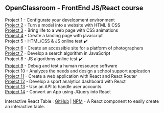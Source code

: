## OpenClassroom - FrontEnd JS/React course

Project 1 - Configurate your development environment  
[Project 2](https://github.com/RmiMekaa/RemiRoeland_2_30-04-2021) - Turn a model into a website with HTML & CSS    
[Project 3](https://github.com/RmiMekaa/RemiRoeland_3_15-05-2021) - Bring life to a web page with CSS animations    
[Project 4](https://github.com/RmiMekaa/RemiRoeland_4_26-05-2021) - Create a landing page with javascript    
Project 5 - HTML/CSS & JS online test ✔️  
[Project 6](https://github.com/RmiMekaa/RemiRoeland_6_23-06-2021) - Create an accessible site for a platform of photographers    
[Project 7](https://github.com/RmiMekaa/RemiRoeland_7_17-08-2021) - Develop a search algorithm in JavaScript    
Project 8 - JS algorithms online test ✔️   
[Project 9](https://github.com/RmiMekaa/RemiRoeland_9_22-09-2021) - Debug and test a human ressource software  
Project 10 - Analyzes the needs and design a school support applcation    
[Project 11](https://github.com/RmiMekaa/RemiRoeland_11_29-10-2021) - Create a web application with React and React Router  
[Project 12](https://github.com/RmiMekaa/RemiRoeland_12_25-11-2021) - Develop a sport analytics dashboard with React  
[Project 13](https://github.com/RmiMekaa/RemiRoeland_13_12-01-2021) - Use an API to handle user accounts  
[Project 14](https://github.com/RmiMekaa/RemiRoeland_14_22-02-2022) - Convert an App using JQuery into React  

Interactive React Table : [GitHub](https://github.com/RmiMekaa/React-Table) | [NPM](https://www.npmjs.com/package/interactive-react-table) - A React component to easily create an interactive table.
